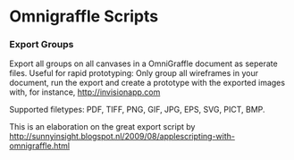 # Omnigraffle Scripts

### Export Groups
Export all groups on all canvases in a OmniGraffle document as seperate files. 
Useful for rapid prototyping: Only group all wireframes in your document, run the export and create a prototype with the exported images with, for instance, http://invisionapp.com

Supported filetypes: PDF, TIFF, PNG, GIF, JPG, EPS, SVG, PICT, BMP.

This is an elaboration on the great export script by http://sunnyinsight.blogspot.nl/2009/08/applescripting-with-omnigraffle.html
